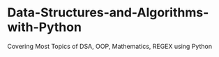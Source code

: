 # Data-Structures-and-Algorithms-with-Python
Covering Most Topics of DSA, OOP, Mathematics, REGEX using Python
